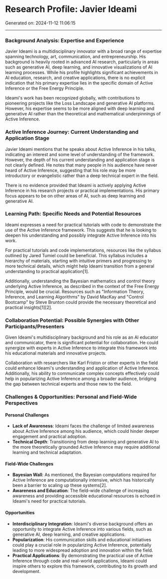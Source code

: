 # Research Profile: Javier Ideami

Generated on: 2024-11-12 11:06:15

---

### Background Analysis: Expertise and Experience

Javier Ideami is a multidisciplinary innovator with a broad range of expertise spanning technology, art, communication, and entrepreneurship. His background is heavily rooted in advanced AI research, particularly in areas such as generative AI, deep learning, and innovative visualizations of AI learning processes. While his profile highlights significant achievements in AI education, research, and creative applications, there is no explicit indication that his primary expertise lies in the specific domain of Active Inference or the Free Energy Principle.

Ideami's work has been recognized globally, with contributions to pioneering projects like the Loss Landscape and generative AI platforms. However, his expertise seems to be more aligned with deep learning and generative AI rather than the theoretical and mathematical underpinnings of Active Inference.

### Active Inference Journey: Current Understanding and Application Stage

Javier Ideami mentions that he speaks about Active Inference in his talks, indicating an interest and some level of understanding of the framework. However, the depth of his current understanding and application stage is not clearly defined. He notes that many people in his audience have never heard of Active Inference, suggesting that his role may be more introductory or evangelistic rather than a deep technical expert in the field.

There is no evidence provided that Ideami is actively applying Active Inference in his research projects or practical implementations. His primary focus appears to be on other areas of AI, such as deep learning and generative AI.

### Learning Path: Specific Needs and Potential Resources

Ideami expresses a need for practical tutorials with code to demonstrate the use of the Active Inference framework. This suggests that he is looking to deepen his understanding and possibly integrate Active Inference into his work.

For practical tutorials and code implementations, resources like the syllabus outlined by Jared Tumiel could be beneficial. This syllabus includes a hierarchy of materials, starting with intuitive primers and progressing to more technical details, which might help Ideami transition from a general understanding to practical application[1].

Additionally, understanding the Bayesian mathematics and control theory underlying Active Inference, as described in the context of the Free Energy Principle, would be crucial. Resources such as "Information Theory, Inference, and Learning Algorithms" by David MacKay and "Control Bootcamp" by Steve Brunton could provide the necessary theoretical and practical insights[1][2].

### Collaboration Potential: Possible Synergies with Other Participants/Presenters

Given Ideami's multidisciplinary background and his role as an AI educator and communicator, there is significant potential for collaboration. He could synergize with experts in Active Inference to integrate this framework into his educational materials and innovative projects.

Collaboration with researchers like Karl Friston or other experts in the field could enhance Ideami's understanding and application of Active Inference. Additionally, his ability to communicate complex concepts effectively could help in popularizing Active Inference among a broader audience, bridging the gap between technical experts and those new to the field.

### Challenges & Opportunities: Personal and Field-Wide Perspectives

#### Personal Challenges
- **Lack of Awareness**: Ideami faces the challenge of limited awareness about Active Inference among his audience, which could hinder deeper engagement and practical adoption.
- **Technical Depth**: Transitioning from deep learning and generative AI to the more theoretically grounded Active Inference may require additional learning and technical adaptation.

#### Field-Wide Challenges
- **Bayesian Wall**: As mentioned, the Bayesian computations required for Active Inference are computationally intensive, which has historically been a barrier to scaling up these systems[2].
- **Awareness and Education**: The field-wide challenge of increasing awareness and providing accessible educational resources is echoed in Ideami's need for practical tutorials.

#### Opportunities
- **Interdisciplinary Integration**: Ideami's diverse background offers an opportunity to integrate Active Inference into various fields, such as generative AI, deep learning, and creative applications.
- **Popularization**: His communication skills and educational initiatives could play a crucial role in popularizing Active Inference, potentially leading to more widespread adoption and innovation within the field.
- **Practical Applications**: By demonstrating the practical use of Active Inference through code and real-world applications, Ideami could inspire others to explore this framework, contributing to its growth and development.